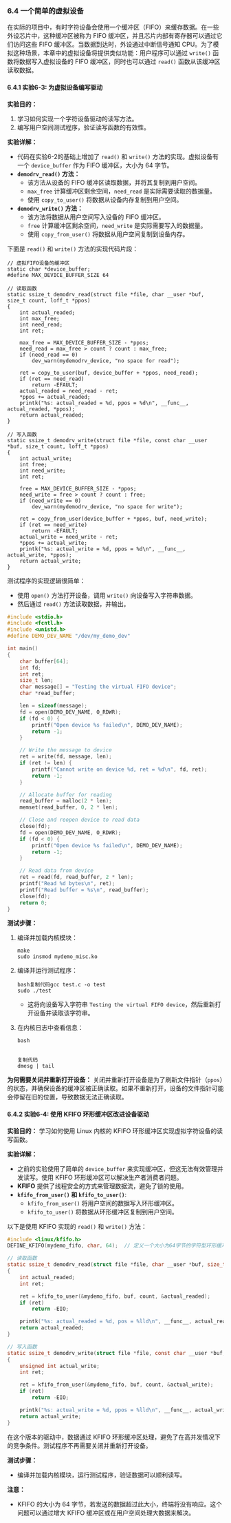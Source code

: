 ### 6.4 一个简单的虚拟设备

在实际的项目中，有时字符设备会使用一个缓冲区（FIFO）来缓存数据。在一些外设芯片中，这种缓冲区被称为 FIFO 缓冲区，并且芯片内部有寄存器可以通过它们访问这些 FIFO 缓冲区。当数据到达时，外设通过中断信号通知 CPU。为了模拟这种场景，本章中的虚拟设备将提供类似功能：用户程序可以通过 `write()` 函数将数据写入虚拟设备的 FIFO 缓冲区，同时也可以通过 `read()` 函数从该缓冲区读取数据。

#### 6.4.1 实验6-3: 为虚拟设备编写驱动

**实验目的：**

1. 学习如何实现一个字符设备驱动的读写方法。
2. 编写用户空间测试程序，验证读写函数的有效性。

**实验详解：**

- 代码在实验6-2的基础上增加了 `read()` 和 `write()` 方法的实现。虚拟设备有一个 `device_buffer` 作为 FIFO 缓冲区，大小为 64 字节。
- **`demodrv_read()` 方法：**
  - 该方法从设备的 FIFO 缓冲区读取数据，并将其复制到用户空间。
  - `max_free` 计算缓冲区剩余空间，`need_read` 是实际需要读取的数据量。
  - 使用 `copy_to_user()` 将数据从设备内存复制到用户空间。
- **`demodrv_write()` 方法：**
  - 该方法将数据从用户空间写入设备的 FIFO 缓冲区。
  - `free` 计算缓冲区剩余空间，`need_write` 是实际需要写入的数据量。
  - 使用 `copy_from_user()` 将数据从用户空间复制到设备内存。

下面是 `read()` 和 `write()` 方法的实现代码片段：

```
// 虚拟FIFO设备的缓冲区
static char *device_buffer;
#define MAX_DEVICE_BUFFER_SIZE 64

// 读取函数
static ssize_t demodrv_read(struct file *file, char __user *buf, size_t count, loff_t *ppos)
{
    int actual_readed;
    int max_free;
    int need_read;
    int ret;

    max_free = MAX_DEVICE_BUFFER_SIZE - *ppos;
    need_read = max_free > count ? count : max_free;
    if (need_read == 0)
        dev_warn(mydemodrv_device, "no space for read");

    ret = copy_to_user(buf, device_buffer + *ppos, need_read);
    if (ret == need_read)
        return -EFAULT;
    actual_readed = need_read - ret;
    *ppos += actual_readed;
    printk("%s: actual_readed = %d, ppos = %d\n", __func__, actual_readed, *ppos);
    return actual_readed;
}

// 写入函数
static ssize_t demodrv_write(struct file *file, const char __user *buf, size_t count, loff_t *ppos)
{
    int actual_write;
    int free;
    int need_write;
    int ret;

    free = MAX_DEVICE_BUFFER_SIZE - *ppos;
    need_write = free > count ? count : free;
    if (need_write == 0)
        dev_warn(mydemodrv_device, "no space for write");

    ret = copy_from_user(device_buffer + *ppos, buf, need_write);
    if (ret == need_write)
        return -EFAULT;
    actual_write = need_write - ret;
    *ppos += actual_write;
    printk("%s: actual_write = %d, ppos = %d\n", __func__, actual_write, *ppos);
    return actual_write;
}
```

测试程序的实现逻辑很简单：

- 使用 `open()` 方法打开设备，调用 `write()` 向设备写入字符串数据。
- 然后通过 `read()` 方法读取数据，并输出。

```C
#include <stdio.h>
#include <fcntl.h>
#include <unistd.h>
#define DEMO_DEV_NAME "/dev/my_demo_dev"

int main()
{
    char buffer[64];
    int fd;
    int ret;
    size_t len;
    char message[] = "Testing the virtual FIFO device";
    char *read_buffer;

    len = sizeof(message);
    fd = open(DEMO_DEV_NAME, O_RDWR);
    if (fd < 0) {
        printf("Open device %s failed\n", DEMO_DEV_NAME);
        return -1;
    }

    // Write the message to device
    ret = write(fd, message, len);
    if (ret != len) {
        printf("Cannot write on device %d, ret = %d\n", fd, ret);
        return -1;
    }

    // Allocate buffer for reading
    read_buffer = malloc(2 * len);
    memset(read_buffer, 0, 2 * len);

    // Close and reopen device to read data
    close(fd);
    fd = open(DEMO_DEV_NAME, O_RDWR);
    if (fd < 0) {
        printf("Open device %s failed\n", DEMO_DEV_NAME);
        return -1;
    }

    // Read data from device
    ret = read(fd, read_buffer, 2 * len);
    printf("Read %d bytes\n", ret);
    printf("Read buffer = %s\n", read_buffer);
    close(fd);
    return 0;
}
```

**测试步骤：**

1. 编译并加载内核模块：

   ```
   make
   sudo insmod mydemo_misc.ko
   ```

2. 编译并运行测试程序：

   ```
   bash复制代码gcc test.c -o test
   sudo ./test
   ```

   - 这将向设备写入字符串 `Testing the virtual FIFO device`，然后重新打开设备并读取该字符串。

3. 在内核日志中查看信息：

   ```
   bash
   
   
   复制代码
   dmesg | tail
   ```

**为何需要关闭并重新打开设备：**
关闭并重新打开设备是为了刷新文件指针（`ppos`）的状态，并确保设备的缓冲区被正确读取。如果不重新打开，设备的文件指针可能会停留在旧的位置，导致数据无法正确读取。

#### 6.4.2 实验6-4: 使用 KFIFO 环形缓冲区改进设备驱动

**实验目的：** 学习如何使用 Linux 内核的 KFIFO 环形缓冲区实现虚拟字符设备的读写函数。

**实验详解：**

- 之前的实验使用了简单的 `device_buffer` 来实现缓冲区，但这无法有效管理并发读写。使用 KFIFO 环形缓冲区可以解决生产者消费者问题。
- **KFIFO** 提供了线程安全的方式来管理数据流，避免了锁的使用。
- **`kfifo_from_user()` 和 `kfifo_to_user()`**:
  - `kfifo_from_user()` 将用户空间的数据写入环形缓冲区。
  - `kfifo_to_user()` 将数据从环形缓冲区复制到用户空间。

以下是使用 KFIFO 实现的 `read()` 和 `write()` 方法：

```C
#include <linux/kfifo.h>
DEFINE_KFIFO(mydemo_fifo, char, 64);  // 定义一个大小为64字节的字符型环形缓冲区

// 读取函数
static ssize_t demodrv_read(struct file *file, char __user *buf, size_t count, loff_t *ppos)
{
    int actual_readed;
    int ret;

    ret = kfifo_to_user(&mydemo_fifo, buf, count, &actual_readed);
    if (ret)
        return -EIO;

    printk("%s: actual_readed = %d, pos = %lld\n", __func__, actual_readed, *ppos);
    return actual_readed;
}

// 写入函数
static ssize_t demodrv_write(struct file *file, const char __user *buf, size_t count, loff_t *ppos)
{
    unsigned int actual_write;
    int ret;

    ret = kfifo_from_user(&mydemo_fifo, buf, count, &actual_write);
    if (ret)
        return -EIO;

    printk("%s: actual_write = %d, ppos = %lld\n", __func__, actual_write, *ppos);
    return actual_write;
}
```

在这个版本的驱动中，数据通过 KFIFO 环形缓冲区处理，避免了在高并发情况下的竞争条件。测试程序不再需要关闭并重新打开设备。

**测试步骤：**

- 编译并加载内核模块，运行测试程序，验证数据可以顺利读写。

**注意：**

- KFIFO 的大小为 64 字节，若发送的数据超过此大小，终端将没有响应。这个问题可以通过增大 KFIFO 缓冲区或在用户空间处理大数据来解决。